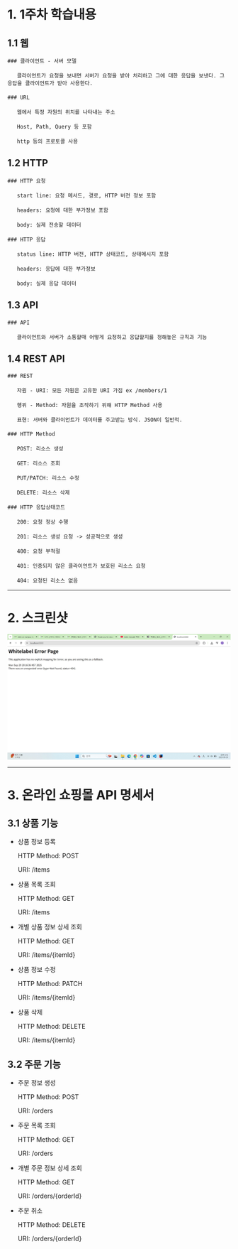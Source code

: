 # 1. 1주차 학습내용

  ## 1.1 웹

    ### 클라이언트 - 서버 모델

       클라이언트가 요청을 보내면 서버가 요청을 받아 처리하고 그에 대한 응답을 보낸다. 그 응답을 클라이언트가 받아 사용한다.

    ### URL

       웹에서 특정 자원의 위치를 나타내는 주소

       Host, Path, Query 등 포함

       http 등의 프로토콜 사용


  ## 1.2 HTTP

    ### HTTP 요청

       start line: 요청 메서드, 경로, HTTP 버전 정보 포함

       headers: 요청에 대한 부가정보 포함

       body: 실제 전송할 데이터

    ### HTTP 응답

       status line: HTTP 버전, HTTP 상태코드, 상태메시지 포함

       headers: 응답에 대한 부가정보

       body: 실제 응답 데이터


  ## 1.3 API

    ### API

       클라이언트와 서버가 소통할때 어떻게 요청하고 응답할지를 정해놓은 규칙과 기능


  ## 1.4 REST API

    ### REST

       자원 - URI: 모든 자원은 고유한 URI 가짐 ex /members/1

       행위 - Method: 자원을 조작하기 위해 HTTP Method 사용

       표현: 서버와 클라이언트가 데이터를 주고받는 방식. JSON이 일반적.

    ### HTTP Method

       POST: 리소스 생성

       GET: 리소스 조회

       PUT/PATCH: 리소스 수정

       DELETE: 리소스 삭제

    ### HTTP 응답상태코드

       200: 요청 정상 수행

       201: 리소스 생성 요청 -> 성공적으로 생성

       400: 요청 부적절

       401: 인증되지 않은 클라이언트가 보호된 리소스 요청

       404: 요청된 리소스 없음


---


# 2. 스크린샷
![스크린샷](https://github.com/timerrrr/2025-2-Backend-Study/blob/main/week1/gdg_week1_screenshot.jpg)


---

# 3. 온라인 쇼핑몰 API 명세서

  ## 3.1 상품 기능

  + 상품 정보 등록

    HTTP Method: POST

    URI: /items

  + 상품 목록 조회

    HTTP Method: GET

    URI: /items

  + 개별 상품 정보 상세 조회

    HTTP Method: GET

    URI: /items/{itemId}

  + 상품 정보 수정
   
     HTTP Method: PATCH

     URI: /items/{itemId}
  
  + 상품 삭제

     HTTP Method: DELETE

     URI: /items/{itemId}


  ## 3.2 주문 기능

  + 주문 정보 생성

    HTTP Method: POST

    URI: /orders

  + 주문 목록 조회

    HTTP Method: GET

    URI: /orders

  + 개별 주문 정보 상세 조회

    HTTP Method: GET

    URI: /orders/{orderId}
  
  + 주문 취소

     HTTP Method: DELETE

     URI: /orders/{orderId}
    
       
